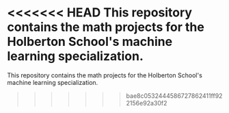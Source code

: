 <<<<<<< HEAD
This repository contains the math projects for the Holberton School's machine learning specialization.
=======
This repository contains the math projects for the Holberton School's machine learning specialization.
>>>>>>> bae8c0532444586727862411ff922156e92a30f2
